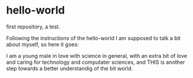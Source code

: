 # hello-world
first repository, a test.


Following the instructions of the hello-world I am supposed to talk a bit about myself, so here it goes:

I am a young male in love with science in general, with an extra bit of love and caring for technology and computater sciences,
and THIS is another step towards a better understandig of the bit world.
